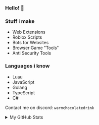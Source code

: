 ### Hello! 👋

### Stuff i make
- Web Extensions
- Roblox Scripts
- Bots for Websites
- Browser Game "Tools"
- Anti Security Tools

### Languages i know
- Luau
- JavaScript
- Golang
- TypeScript
- C#

Contact me on discord: `warmchocolatedrink`

<details>
   <summary>My GitHub Stats</summary>

   <div style="text-align: left;">
      <img src="https://github-readme-stats.vercel.app/api?username=chocolatedrink&theme=dark&show_icons=true&hide_border=true&count_private=true" width="400"/>
   </div>
   <div style="text-align: left;">
      <img src="https://github-readme-stats.vercel.app/api/top-langs/?username=chocolatedrink&theme=dark&show_icons=true&hide_border=true&layout=compact" width="290"/>
   </div>
</details>
